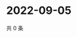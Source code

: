 # 2022-09-05

共 0 条

<!-- BEGIN WEIBO -->
<!-- 最后更新时间 Mon Sep 05 2022 04:18:20 GMT+0800 (China Standard Time) -->

<!-- END WEIBO -->
